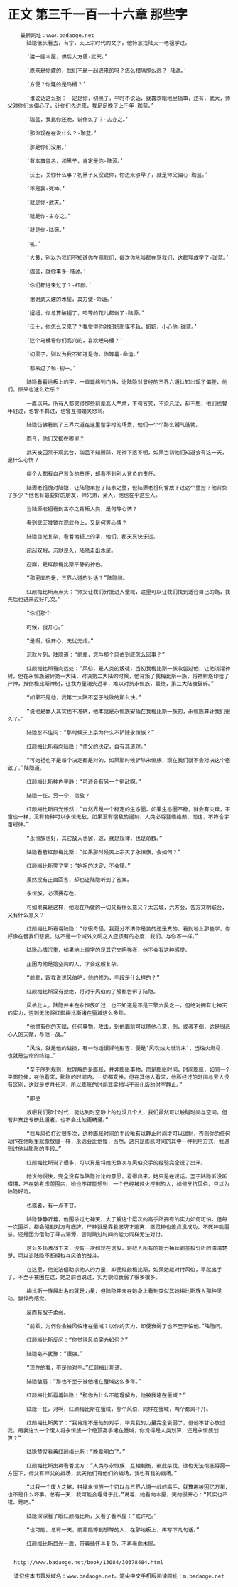 # 正文 第三千一百一十六章 那些字
        最新网址：www.badaoge.net
          陆隐低头看去，有字，天上宗时代的文字，他特意找陆天一老祖学过。
      
          ‘建一座木屋，供后人方便-武天。’
      
          ‘原来是你建的，我们不是一起进来的吗？怎么相隔那么远？-陆源。’
      
          ‘方便？你建的是马桶？’
      
          ‘谁说话这么损？一定是你，初黑子，平时不说话，就喜欢暗地里搞事，还有，武大，师父对你们太偏心了，让你们先进来，我足足晚了上千年-珈蓝。’
      
          ‘珈蓝，我比你还晚，说什么了？-古亦之。’
      
          ‘那你现在在说什么？-珈蓝。’
      
          ‘那是你们没用。’
      
          ‘有本事留名，初黑子，肯定是你-陆源。’
      
          ‘沃土，关你什么事？初黑子又没说你，你进来够早了，就是师父偏心-珈蓝。’
      
          ‘不是我-死神。’
      
          ‘就是你-武天。’
      
          ‘就是你-古亦之。’
      
          ‘就是你-陆源。’
      
          ‘吼。’
      
          ‘大黄，别以为我们不知道你在骂我们，每次你吼叫都在骂我们，这都写成字了-珈蓝。’
      
          ‘珈蓝，就你事多-陆源。’
      
          ‘你们都进来过了？-红颜。’
      
          ‘谢谢武天建的木屋，真方便-命运。’
      
          ‘妞妞，你总算破祖了，咱等的花儿都谢了-陆源。’
      
          ‘沃土，你怎么又来了？我觉得你对妞妞图谋不轨，妞妞，小心他-珈蓝。’
      
          ‘建个马桶看你们高兴的，喜欢睡马桶？’
      
          ‘初黑子，别以为我不知道是你，你等着-命运。’
      
          ‘都来过了嘛-初一。’
      
          陆隐看着地板上的字，一直延绵到门外，让陆隐对曾经的三界六道认知出现了偏差，他们，原来也这么欢乐？
      
          一直以来，所有人都觉得那些前辈高人严肃，不苟言笑，不染凡尘，却不想，他们也曾年轻过，也曾不羁过，也曾互相嬉笑怒骂。
      
          陆隐仿佛看到了三界六道在这里留字时的场景，他们一个个那么朝气蓬勃。
      
          而今，他们又都在哪里？
      
          武天被囚禁于观武台，珈蓝不知所踪，死神下落不明，如果当初他们知道会有这一天，是什么心情？
      
          每个人都有自己背负的责任，却看不到别人背负的责任。
      
          陆源老祖愧对陆隐，让陆隐承担了陆家之重，但陆源老祖何曾放下过这个重担？他背负了多少？他也有最要好的朋友，师兄弟，亲人，他也在乎这些人。
      
          当陆源老祖看到古亦之背叛人类，是何等心情？
      
          看到武天被锁在观武台上，又是何等心情？
      
          陆隐目光复杂，看着地板上的字，他们，都天真快乐过。
      
          闭起双眼，沉默良久，陆隐走出木屋。
      
          迎面，是红颜梅比斯平静的神色。
      
          “那里面的是，三界六道的对话？”陆隐问。
      
          红颜梅比斯点点头：“师父让我们分批进入蜃域，这里可以让我们找到适合自己的路，我先后也进来过好几次。”
      
          “你们那个
      
          时候，很开心。”
      
          “是啊，很开心，无忧无虑。”
      
          沉默片刻，陆隐道：“前辈，您与那个风伯到底怎么回事？”
      
          红颜梅比斯看向远处：“风伯，是人类的叛徒，当初我梅比斯一族收留过他，让他浇灌神树，但在永恒族破碎第一大陆，对决第二大陆的时候，他背叛了我梅比斯一族，将神树烙印给了尸神，推倒梅比斯神树，让我力量消失近半，难以对抗永恒族，最终，第二大陆被破碎。”
      
          “如果不是他，我第二大陆不至于战败的那么快。”
      
          “说他是罪人其实也不准确，他本就是永恒族安插在我梅比斯一族的，永恒族算计我们很久了。”
      
          陆隐忍不住问：“那时候天上宗为什么不铲除永恒族？”
      
          红颜梅比斯看向陆隐：“师父的决定，自有其道理。”
      
          “可始祖也不是每个决定都是对的，如果那时候铲除永恒族，现在我们就不会对决这个宿敌了。”陆隐道。
      
          红颜梅比斯神色平静：“可还会有另一个宿敌啊。”
      
          陆隐一怔，另一个，宿敌？
      
          红颜梅比斯目光怅然：“自然界是一个稳定的生态圈，如果生态圈不稳，就会有灾难，宇宙也一样，没有物种可以永恒无敌，如果没有宿敌的遏制，人类必将登临绝颠，而这，不符合宇宙规律。”
      
          “永恒族也好，其它敌人也罢，这，就是规律，也是命数。”
      
          陆隐看着红颜梅比斯：“如果那时候天上宗灭了永恒族，会如何？”
      
          红颜梅比斯笑了笑：“始祖的决定，不会错。”
      
          虽然没有正面回答，却也让陆隐听到了答案。
      
          永恒族，必须要存在。
      
          可如果真是这样，他现在所做的一切又有什么意义？太古城，六方会，各方文明联合，又有什么意义？
      
          红颜梅比斯看着陆隐：“你很奇怪，我更分不清你是装的还是真的，看到地上那些字，你好像在替我们悲哀，这不是一个域外文明之人应该有的态度，我们，与你不一样。”
      
          陆隐心情沉重，如果地上留字的是其它文明强者，他不会有这种感觉。
      
          正因为他是始空间的人，才会这般复杂。
      
          “前辈，跟我说说风伯吧，他的修为，手段是什么样的？”
      
          红颜梅比斯没有拒绝，将对于风伯的了解都告诉了陆隐。
      
          风伯此人，陆隐并未在永恒族听过，也不知道是不是三擎六昊之一，但绝对拥有七神天的实力，否则无法将红颜梅比斯堵在蜃域这么多年。
      
          “他拥有倒的天赋，任何事物，攻击，到他面前可以随他心意，倒，或者不倒，这是很恶心人的天赋，与他一战…”
      
          “风烛，就是他的战技，有一句话很好地形容，便是‘风吹烛火燃消末’，当烛火燃尽，也就是生命的终结…”
      
          “至于序列规则，我理解的是膨胀，并非膨胀事物，而是膨胀时间，时间膨胀，如同一个平面拉伸，在他看来，膨胀的时间内，一切都变换，但在其他人看来，他所经过的时间与旁人没有区别，这就是岁月长河，所以膨胀的时间其实相当于弱化版的时空静止。”
      
          “即便
      
          放眼我们那个时代，能达到时空静止的也没几个人，我们虽然可以触碰时间与空间，但若非真正专研此道者，也不会比他更精通。”
      
          “我与风伯打过很多次，这种膨胀时间的手段唯有以静止时间才可以遏制，否则你的任何动作在他眼里就像放缓一样，永远会比他慢，当然，这只是膨胀时间的其中一种利用方式，我遇到过他以膨胀的手段…”
      
          红颜梅比斯说了很多，可以算是将她无数次与风伯交手的经验完全说了出来。
      
          她说的很快，完全没有与陆隐讨论的意思，看得出来，她只是在说话，至于陆隐听没听得懂，不在她考虑范围内，她也不可能想到，一个已经被烛火控制的人，如何反抗风伯，只以为陆隐好奇。
      
          也或者，有一点不甘。
      
          陆隐静静听着，他围杀过七神天，太了解这个层次的高手所拥有的实力如何可怕，但每一次围杀，都会碰到对方有底牌，尸神就是靠着底牌才逃离，巫灵神也差点没成功，不死神能围杀，还是因为借助了寻古溯源，否则跳过时间的能力同样无法对付。
      
          这么多场激战下来，没有一次如现在这般，将敌人所有的能力抽丝剥茧般分析的清清楚楚，可以让陆隐不断模拟与风伯的战斗。
      
          在这里，他无法借助求他人的力量，即便红颜梅比斯，如果她能对付风伯，早就出手了，不至于被困在这，她之前也说过，实力貌似衰弱了很多很多。
      
          梅比斯一族最出名的就是力量，但陆隐并未在她身上看到类似其她梅比斯族人那种灵动，强悍的感觉。
      
          反而有股子柔弱。
      
          “前辈，为何你会被风伯堵在蜃域？以你的实力，即便衰弱了也不至于怕他。”陆隐问。
      
          红颜梅比斯反问：“你觉得风伯实力如何？”
      
          陆隐毫不犹豫：“很强。”
      
          “现在的我，不是他对手。”红颜梅比斯道。
      
          陆隐皱眉：“那也不至于被他堵在蜃域这么多年。”
      
          红颜梅比斯看着陆隐：“那你为什么不能理解为，他被我堵在蜃域？”
      
          陆隐一怔，对啊，红颜梅比斯在蜃域，那个风伯，同样在蜃域，两个都离不开。
      
          红颜梅比斯笑了：“我肯定不是他的对手，毕竟我的力量完全衰弱了，但他不甘心放过我，用我这么一个废人将永恒族一个绝顶高手堵在蜃域，你觉得是人类划算，还是永恒族划算？”
      
          陆隐赞叹看着红颜梅比斯：“晚辈明白了。”
      
          红颜梅比斯出神看着远方：“人类与永恒族，互相制衡，彼此杀伐，谁也无法彻底将另一方压下，师父有师父的战场，武天他们有他们的战场，我也有我的战场。”
      
          “以我一个废人之躯，拼掉永恒族一个可以与三界六道一战的高手，就算再被困亿万年，也不是什么坏事，总有一天，我可能会埋骨于此。”说着，她看向木屋，笑的很开心：“其实也不错，是吧。”
      
          陆隐深深看了眼红颜梅比斯，又看了看木屋：“或许吧。”
      
          “也可能，总有一天，前辈能等到想等的人，在那地板上，再写下几句话。”
      
          红颜梅比斯目光一震，带着缅怀与复杂，不再看向木屋。
      
      
      http://www.badaoge.net/book/13084/30378484.html
      
      请记住本书首发域名：www.badaoge.net。笔尖中文手机版阅读网址：m.badaoge.net